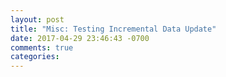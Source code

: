 ```yaml
---
layout: post
title: "Misc: Testing Incremental Data Update"
date: 2017-04-29 23:46:43 -0700
comments: true
categories: 
---
```

